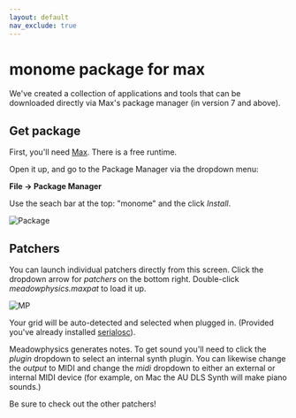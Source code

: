 ```yaml
---
layout: default
nav_exclude: true
---
```


# monome package for max

We've created a collection of applications and tools that can be downloaded directly via Max's package manager (in version 7 and above).

## Get package

First, you'll need [Max](https://cycling74.com/downloads/#.VxjsRhMrLdQ). There is a free runtime.

Open it up, and go to the Package Manager via the dropdown menu:

**File &rarr; Package Manager**

Use the seach bar at the top: "monome" and the click *Install*.

![Package](images/monomepackage.png)

## Patchers

You can launch individual patchers directly from this screen. Click the dropdown arrow for *patchers* on the bottom right. Double-click *meadowphysics.maxpat* to load it up.

![MP](images/package-mp.png)

Your grid will be auto-detected and selected when plugged in. (Provided you've already installed [serialosc](/docs/serialosc/setup)).

Meadowphysics generates notes. To get sound you'll need to click the *plugin* dropdown to select an internal synth plugin. You can likewise change the *output* to MIDI and change the *midi* dropdown to either an external or internal MIDI device (for example, on Mac the AU DLS Synth will make piano sounds.)

Be sure to check out the other patchers!
